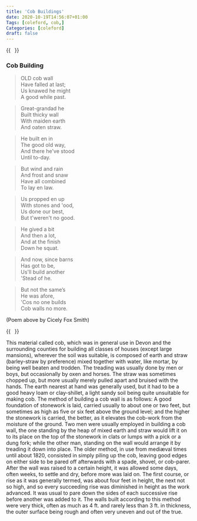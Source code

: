 ```yaml
---
title: 'Cob Buildings'
date: 2020-10-19T14:56:07+01:00
Tags: [coleford, cob,]
Categories: [coleford]
draft: false
---
```


{{<image float="right" width="11em" frame="true" caption="Cob Making In Devon" src="img/cobmaking.jpg" >}}
### Cob Building  

>OLD cob wall\
Have falled at last;\
Us knawed he might\
A good while past.

>Great-grandad he\
Built thicky wall\
With maiden earth\
And oaten straw.

>He built en in\
The good old way,\
And there he've stood\
Until to-day.

>But wind and rain\
And frost and snaw\
Have all combined\
To lay en law.

>Us propped en up\
With stones and 'ood,\
Us done our best,\
But t'weren't no good.

>He gived a bit\
And then a lot,\
And at the finish\
Down he squat.

>And now, since barns\
Has got to be,\
Us'll build another\
'Stead of he.

>But not the same’s\
He was afore,\
'Cos no one builds\
Cob walls no more.

(Poem above by Cicely Fox Smith)

{{<image float="right" width="11em" frame="true" caption="Cob Render" src="img/cob-render.jpg" >}}

This material called cob, which was in general use in Devon and the surrounding counties for building all classes of houses (except large mansions), wherever the soil was suitable, is composed of earth and straw (barley-straw by preference) mixed together with water, like mortar, by being well beaten and trodden. The treading was usually done by men or boys, but occasionally by oxen and horses. The straw was sometimes chopped up, but more usually merely pulled apart and bruised with the hands. The earth nearest at hand was generally used, but it had to be a good heavy loam or clay-shillet, a light sandy soil being quite unsuitable for making cob. The method of building a cob wall is as follows: A good foundation of stonework is laid, carried usually to about one or two feet, but sometimes as high as five or six feet above the ground level; and the higher the stonework is carried, the better, as it elevates the cob-work from the moisture of the ground. Two men were usually employed in building a cob wall, the one standing by the heap of mixed earth and straw would lift it on to its place on the top of the stonework in clats or lumps with a pick or a dung fork; while the other man, standing on the wall would arrange it by treading it down into place. The older method, in use from mediæval times until about 1820, consisted in simply piling up the cob, leaving good edges on either side to be pared off afterwards with a spade, shovel, or cob-parer. After the wall was raised to a certain height, it was allowed some days, often weeks, to settle and dry, before more was laid on. The first course, or rise as it was generally termed, was about four feet in height, the next not so high, and so every succeeding rise was diminished in height as the work advanced. It was usual to pare down the sides of each successive rise before another was added to it. The walls built according to this method were very thick, often as much as 4 ft. and rarely less than 3 ft. in thickness, the outer surface being rough and often very uneven and out of the true.
